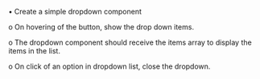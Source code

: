 • Create a simple dropdown component 

o On hovering of the button, show the drop down items.

o The dropdown component should receive the items array to display the items in the list.

o On click of an option in dropdown list, close the dropdown.

